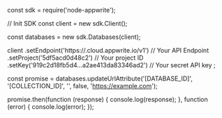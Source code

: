 const sdk = require('node-appwrite');

// Init SDK
const client = new sdk.Client();

const databases = new sdk.Databases(client);

client
    .setEndpoint('https://<REGION>.cloud.appwrite.io/v1') // Your API Endpoint
    .setProject('5df5acd0d48c2') // Your project ID
    .setKey('919c2d18fb5d4...a2ae413da83346ad2') // Your secret API key
;

const promise = databases.updateUrlAttribute('[DATABASE_ID]', '[COLLECTION_ID]', '', false, 'https://example.com');

promise.then(function (response) {
    console.log(response);
}, function (error) {
    console.log(error);
});